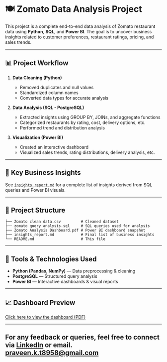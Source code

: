 # 🍽️ Zomato Data Analysis Project

This project is a complete end-to-end data analysis of Zomato restaurant data using **Python**, **SQL**, and **Power BI**. The goal is to uncover business insights related to customer preferences, restaurant ratings, pricing, and sales trends.

---

## 📊 Project Workflow

1. **Data Cleaning (Python)**
   - Removed duplicates and null values
   - Standardized column names
   - Converted data types for accurate analysis

2. **Data Analysis (SQL - PostgreSQL)**
   - Extracted insights using GROUP BY, JOINs, and aggregate functions
   - Categorized restaurants by rating, cost, delivery options, etc.
   - Performed trend and distribution analysis

3. **Visualization (Power BI)**
   - Created an interactive dashboard
   - Visualized sales trends, rating distributions, delivery analysis, etc.

---

## 🧠 Key Business Insights

See [`insights_report.md`](insights_report.md) for a complete list of insights derived from SQL queries and Power BI visuals.

---

## 📁 Project Structure

```
├── Zomato clean data.csv         # Cleaned dataset
├── zomato query analysis.sql     # SQL queries used for analysis
├── Zomato Analysis Dashboard.pdf # Power BI dashboard snapshot
├── insights_report.md            # Final list of business insights
└── README.md                     # This file
```

---

## 📌 Tools & Technologies Used

- **Python (Pandas, NumPy)** — Data preprocessing & cleaning
- **PostgreSQL** — Structured query analysis
- **Power BI** — Interactive dashboards & visual reports

---

## 📈 Dashboard Preview

[Click here to view the dashboard (PDF)](Zomato%20Analysis%20Dashboard.pdf)

---

## For any feedback or queries, feel free to connect via [LinkedIn](#) or email. praveen.k.t8958@gmail.com

